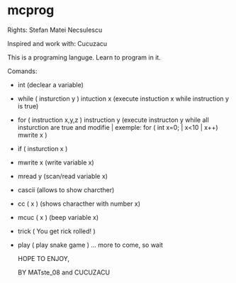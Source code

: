 # mcprog
Rights: Stefan Matei Necsulescu

Inspired and work with: Cucuzacu

This is a programing languge. Learn to program in it.

Comands:
- int (declear a variable)
- while ( insturction y ) intuction x (execute instuction x while instruction y is true) 
- for ( instruction x,y,z ) instruction y (execute instructon y while all insturction are true and modifie | exemple: for ( int x=0; | x<10 | x++) mwrite x )
- if ( insturction x )
- mwrite x (write variable x)
- mread y (scan/read variable x)
- cascii (allows to show charcther)
- cc ( x ) (shows characther with number x)
- mcuc ( x ) (beep variable x)
- trick ( You get rick rolled! )
- play ( play snake game )
  ... more to come, so wait

  
  HOPE TO ENJOY,
  
  BY MATste_08 and CUCUZACU
